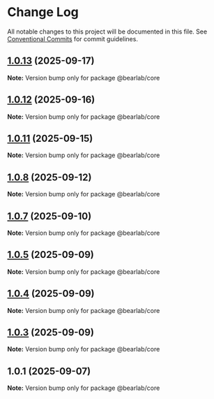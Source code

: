 # Change Log

All notable changes to this project will be documented in this file.
See [Conventional Commits](https://conventionalcommits.org) for commit guidelines.

## [1.0.13](https://github.com/hasanbala/bearlab-ui/compare/@bearlab/core@1.0.12...@bearlab/core@1.0.13) (2025-09-17)

**Note:** Version bump only for package @bearlab/core





## [1.0.12](https://github.com/hasanbala/ui-components/compare/@bearlab/core@1.0.11...@bearlab/core@1.0.12) (2025-09-16)

**Note:** Version bump only for package @bearlab/core





## [1.0.11](https://github.com/hasanbala/ui-components/compare/@bearlab/core@1.0.8...@bearlab/core@1.0.11) (2025-09-15)

**Note:** Version bump only for package @bearlab/core





## [1.0.8](https://github.com/hasanbala/ui-components/compare/@bearlab/core@1.0.7...@bearlab/core@1.0.8) (2025-09-12)

**Note:** Version bump only for package @bearlab/core





## [1.0.7](https://github.com/hasanbala/ui-components/compare/@bearlab/core@1.0.5...@bearlab/core@1.0.7) (2025-09-10)

**Note:** Version bump only for package @bearlab/core





## [1.0.5](https://github.com/hasanbala/ui-components/compare/@bearlab/core@1.0.4...@bearlab/core@1.0.5) (2025-09-09)

**Note:** Version bump only for package @bearlab/core





## [1.0.4](https://github.com/hasanbala/ui-components/compare/@bearlab/core@1.0.3...@bearlab/core@1.0.4) (2025-09-09)

**Note:** Version bump only for package @bearlab/core





## [1.0.3](https://github.com/hasanbala/ui-components/compare/@bearlab/core@1.0.1...@bearlab/core@1.0.3) (2025-09-09)

**Note:** Version bump only for package @bearlab/core





## 1.0.1 (2025-09-07)

**Note:** Version bump only for package @bearlab/core
